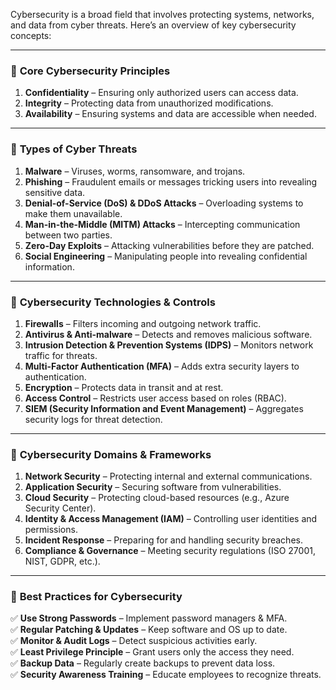 Cybersecurity is a broad field that involves protecting systems, networks, and data from cyber threats. Here’s an overview of key cybersecurity concepts:

---

### 🔹 **Core Cybersecurity Principles**  
1. **Confidentiality** – Ensuring only authorized users can access data.  
2. **Integrity** – Protecting data from unauthorized modifications.  
3. **Availability** – Ensuring systems and data are accessible when needed.  

---

### 🔹 **Types of Cyber Threats**  
1. **Malware** – Viruses, worms, ransomware, and trojans.  
2. **Phishing** – Fraudulent emails or messages tricking users into revealing sensitive data.  
3. **Denial-of-Service (DoS) & DDoS Attacks** – Overloading systems to make them unavailable.  
4. **Man-in-the-Middle (MITM) Attacks** – Intercepting communication between two parties.  
5. **Zero-Day Exploits** – Attacking vulnerabilities before they are patched.  
6. **Social Engineering** – Manipulating people into revealing confidential information.  

---

### 🔹 **Cybersecurity Technologies & Controls**  
1. **Firewalls** – Filters incoming and outgoing network traffic.  
2. **Antivirus & Anti-malware** – Detects and removes malicious software.  
3. **Intrusion Detection & Prevention Systems (IDPS)** – Monitors network traffic for threats.  
4. **Multi-Factor Authentication (MFA)** – Adds extra security layers to authentication.  
5. **Encryption** – Protects data in transit and at rest.  
6. **Access Control** – Restricts user access based on roles (RBAC).  
7. **SIEM (Security Information and Event Management)** – Aggregates security logs for threat detection.  

---

### 🔹 **Cybersecurity Domains & Frameworks**  
1. **Network Security** – Protecting internal and external communications.  
2. **Application Security** – Securing software from vulnerabilities.  
3. **Cloud Security** – Protecting cloud-based resources (e.g., Azure Security Center).  
4. **Identity & Access Management (IAM)** – Controlling user identities and permissions.  
5. **Incident Response** – Preparing for and handling security breaches.  
6. **Compliance & Governance** – Meeting security regulations (ISO 27001, NIST, GDPR, etc.).  

---

### 🔹 **Best Practices for Cybersecurity**  
✅ **Use Strong Passwords** – Implement password managers & MFA.  
✅ **Regular Patching & Updates** – Keep software and OS up to date.  
✅ **Monitor & Audit Logs** – Detect suspicious activities early.  
✅ **Least Privilege Principle** – Grant users only the access they need.  
✅ **Backup Data** – Regularly create backups to prevent data loss.  
✅ **Security Awareness Training** – Educate employees to recognize threats.  

